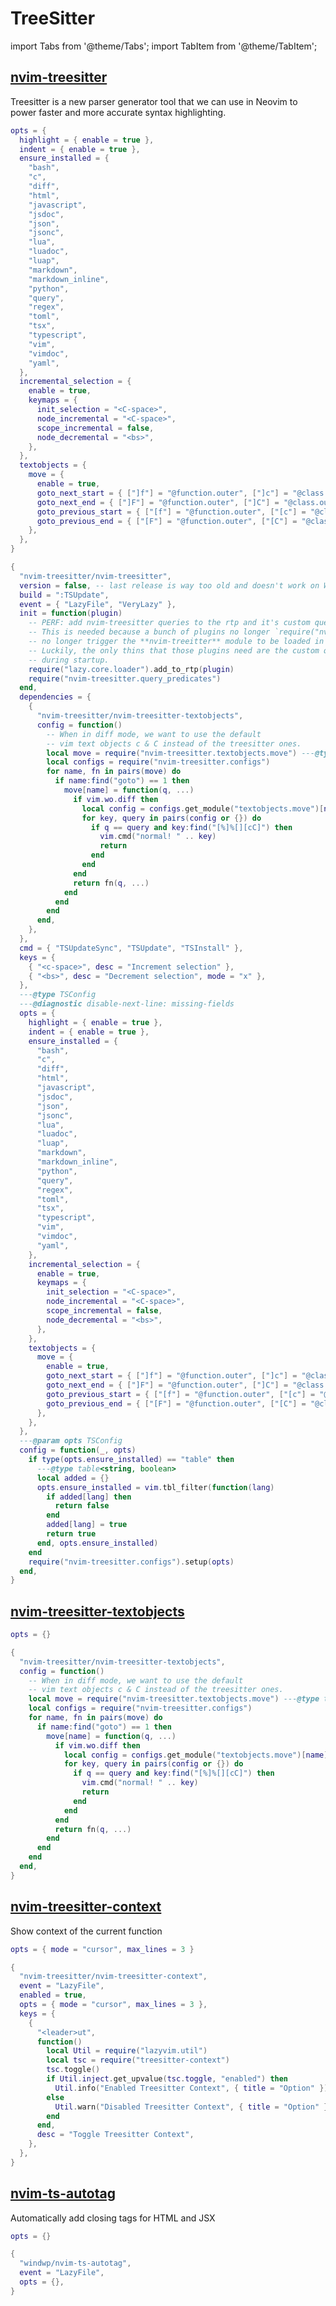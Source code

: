 # TreeSitter

<!-- plugins:start -->

import Tabs from '@theme/Tabs';
import TabItem from '@theme/TabItem';

## [nvim-treesitter](https://github.com/nvim-treesitter/nvim-treesitter)

 Treesitter is a new parser generator tool that we can
 use in Neovim to power faster and more accurate
 syntax highlighting.


<Tabs>

<TabItem value="opts" label="Options">

```lua
opts = {
  highlight = { enable = true },
  indent = { enable = true },
  ensure_installed = {
    "bash",
    "c",
    "diff",
    "html",
    "javascript",
    "jsdoc",
    "json",
    "jsonc",
    "lua",
    "luadoc",
    "luap",
    "markdown",
    "markdown_inline",
    "python",
    "query",
    "regex",
    "toml",
    "tsx",
    "typescript",
    "vim",
    "vimdoc",
    "yaml",
  },
  incremental_selection = {
    enable = true,
    keymaps = {
      init_selection = "<C-space>",
      node_incremental = "<C-space>",
      scope_incremental = false,
      node_decremental = "<bs>",
    },
  },
  textobjects = {
    move = {
      enable = true,
      goto_next_start = { ["]f"] = "@function.outer", ["]c"] = "@class.outer" },
      goto_next_end = { ["]F"] = "@function.outer", ["]C"] = "@class.outer" },
      goto_previous_start = { ["[f"] = "@function.outer", ["[c"] = "@class.outer" },
      goto_previous_end = { ["[F"] = "@function.outer", ["[C"] = "@class.outer" },
    },
  },
}
```

</TabItem>


<TabItem value="code" label="Full Spec">

```lua
{
  "nvim-treesitter/nvim-treesitter",
  version = false, -- last release is way too old and doesn't work on Windows
  build = ":TSUpdate",
  event = { "LazyFile", "VeryLazy" },
  init = function(plugin)
    -- PERF: add nvim-treesitter queries to the rtp and it's custom query predicates early
    -- This is needed because a bunch of plugins no longer `require("nvim-treesitter")`, which
    -- no longer trigger the **nvim-treeitter** module to be loaded in time.
    -- Luckily, the only thins that those plugins need are the custom queries, which we make available
    -- during startup.
    require("lazy.core.loader").add_to_rtp(plugin)
    require("nvim-treesitter.query_predicates")
  end,
  dependencies = {
    {
      "nvim-treesitter/nvim-treesitter-textobjects",
      config = function()
        -- When in diff mode, we want to use the default
        -- vim text objects c & C instead of the treesitter ones.
        local move = require("nvim-treesitter.textobjects.move") ---@type table<string,fun(...)>
        local configs = require("nvim-treesitter.configs")
        for name, fn in pairs(move) do
          if name:find("goto") == 1 then
            move[name] = function(q, ...)
              if vim.wo.diff then
                local config = configs.get_module("textobjects.move")[name] ---@type table<string,string>
                for key, query in pairs(config or {}) do
                  if q == query and key:find("[%]%[][cC]") then
                    vim.cmd("normal! " .. key)
                    return
                  end
                end
              end
              return fn(q, ...)
            end
          end
        end
      end,
    },
  },
  cmd = { "TSUpdateSync", "TSUpdate", "TSInstall" },
  keys = {
    { "<c-space>", desc = "Increment selection" },
    { "<bs>", desc = "Decrement selection", mode = "x" },
  },
  ---@type TSConfig
  ---@diagnostic disable-next-line: missing-fields
  opts = {
    highlight = { enable = true },
    indent = { enable = true },
    ensure_installed = {
      "bash",
      "c",
      "diff",
      "html",
      "javascript",
      "jsdoc",
      "json",
      "jsonc",
      "lua",
      "luadoc",
      "luap",
      "markdown",
      "markdown_inline",
      "python",
      "query",
      "regex",
      "toml",
      "tsx",
      "typescript",
      "vim",
      "vimdoc",
      "yaml",
    },
    incremental_selection = {
      enable = true,
      keymaps = {
        init_selection = "<C-space>",
        node_incremental = "<C-space>",
        scope_incremental = false,
        node_decremental = "<bs>",
      },
    },
    textobjects = {
      move = {
        enable = true,
        goto_next_start = { ["]f"] = "@function.outer", ["]c"] = "@class.outer" },
        goto_next_end = { ["]F"] = "@function.outer", ["]C"] = "@class.outer" },
        goto_previous_start = { ["[f"] = "@function.outer", ["[c"] = "@class.outer" },
        goto_previous_end = { ["[F"] = "@function.outer", ["[C"] = "@class.outer" },
      },
    },
  },
  ---@param opts TSConfig
  config = function(_, opts)
    if type(opts.ensure_installed) == "table" then
      ---@type table<string, boolean>
      local added = {}
      opts.ensure_installed = vim.tbl_filter(function(lang)
        if added[lang] then
          return false
        end
        added[lang] = true
        return true
      end, opts.ensure_installed)
    end
    require("nvim-treesitter.configs").setup(opts)
  end,
}
```

</TabItem>

</Tabs>

## [nvim-treesitter-textobjects](https://github.com/nvim-treesitter/nvim-treesitter-textobjects)

<Tabs>

<TabItem value="opts" label="Options">

```lua
opts = {}
```

</TabItem>


<TabItem value="code" label="Full Spec">

```lua
{
  "nvim-treesitter/nvim-treesitter-textobjects",
  config = function()
    -- When in diff mode, we want to use the default
    -- vim text objects c & C instead of the treesitter ones.
    local move = require("nvim-treesitter.textobjects.move") ---@type table<string,fun(...)>
    local configs = require("nvim-treesitter.configs")
    for name, fn in pairs(move) do
      if name:find("goto") == 1 then
        move[name] = function(q, ...)
          if vim.wo.diff then
            local config = configs.get_module("textobjects.move")[name] ---@type table<string,string>
            for key, query in pairs(config or {}) do
              if q == query and key:find("[%]%[][cC]") then
                vim.cmd("normal! " .. key)
                return
              end
            end
          end
          return fn(q, ...)
        end
      end
    end
  end,
}
```

</TabItem>

</Tabs>

## [nvim-treesitter-context](https://github.com/nvim-treesitter/nvim-treesitter-context)

 Show context of the current function


<Tabs>

<TabItem value="opts" label="Options">

```lua
opts = { mode = "cursor", max_lines = 3 }
```

</TabItem>


<TabItem value="code" label="Full Spec">

```lua
{
  "nvim-treesitter/nvim-treesitter-context",
  event = "LazyFile",
  enabled = true,
  opts = { mode = "cursor", max_lines = 3 },
  keys = {
    {
      "<leader>ut",
      function()
        local Util = require("lazyvim.util")
        local tsc = require("treesitter-context")
        tsc.toggle()
        if Util.inject.get_upvalue(tsc.toggle, "enabled") then
          Util.info("Enabled Treesitter Context", { title = "Option" })
        else
          Util.warn("Disabled Treesitter Context", { title = "Option" })
        end
      end,
      desc = "Toggle Treesitter Context",
    },
  },
}
```

</TabItem>

</Tabs>

## [nvim-ts-autotag](https://github.com/windwp/nvim-ts-autotag)

 Automatically add closing tags for HTML and JSX


<Tabs>

<TabItem value="opts" label="Options">

```lua
opts = {}
```

</TabItem>


<TabItem value="code" label="Full Spec">

```lua
{
  "windwp/nvim-ts-autotag",
  event = "LazyFile",
  opts = {},
}
```

</TabItem>

</Tabs>

<!-- plugins:end -->
